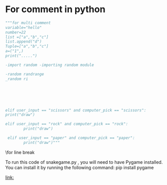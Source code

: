 # For comment in python

```py
"""for multi comment
variable="hello"
number=22
list =["a","b","c"]
list.append("d")
Tuple=["a","b","c"]
a=("1",)
print(".....")

-import random -importing random module

-random randrange
_random ri






elif user_input == "scissors" and computer_pick == "scissors":
print("draw")

elif user_input == "rock" and computer_pick == "rock":
        print("draw")

 elif user_input == "paper" and computer_pick == "paper":
        print("draw")"""
```

\for line break

To run this code of snakegame.py , you will need to have Pygame installed. You can install it by running the following command:
pip install pygame

[link:](https://levelup.gitconnected.com/21-python-mini-projects-with-codes-c4126e4131e4)
